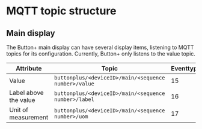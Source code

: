 # MQTT topic structure

## Main display
The Button+ main display can have several display items, listening to MQTT topics for its configuration. Currently, Button+ only listens to the value topic.

Attribute | Topic | Eventtype | Future
 --- | --- | --- | ---
 Value | `buttonplus/<deviceID>/main/<sequence number>/value`  | 15 |
 Label above the value | `buttonplus/<deviceID>/main/<sequence number>/label`  | 16 | x
 Unit of measurement | `buttonplus/<deviceID>/main/<sequence number>/uom` |  17 | x
